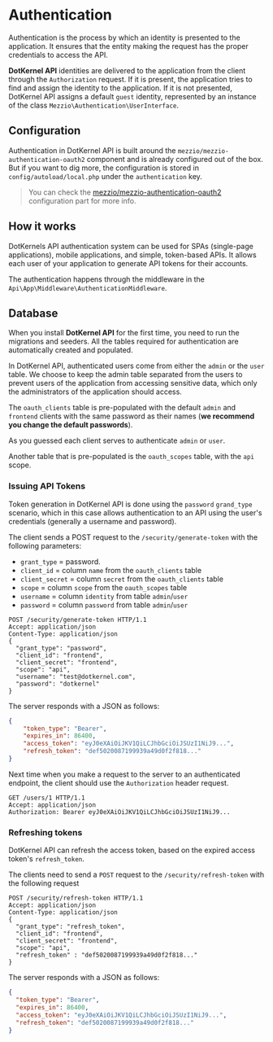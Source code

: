 # Authentication

Authentication is the process by which an identity is presented to the application. It ensures that the entity
making the request has the proper credentials to access the API.

**DotKernel API** identities are delivered to the application from the client through the `Authorization` request.
If it is present, the application tries to find and assign the identity to the application. If it is not presented,
DotKernel API assigns a default `guest` identity, represented by an instance of the class
`Mezzio\Authentication\UserInterface`.

## Configuration

Authentication in DotKernel API is built around the `mezzio/mezzio-authentication-oauth2` component and is already
configured out of the box. But if you want to dig more, the configuration is stored in
`config/autoload/local.php` under the `authentication` key.

> You can check the
> [mezzio/mezzio-authentication-oauth2](https://docs.mezzio.dev/mezzio-authentication-oauth2/v1/intro/#configuration)
> configuration part for more info.

## How it works

DotKernels API authentication system can be used for SPAs (single-page applications), mobile applications, and
simple, token-based APIs. It allows each user of your application to generate API tokens for their accounts.

The authentication happens through the middleware in the `Api\App\Middleware\AuthenticationMiddleware`.

## Database

When you install **DotKernel API** for the first time, you need to run the migrations and seeders. All the tables
required for authentication are automatically created and populated.

In DotKernel API, authenticated users come from either the `admin` or the `user` table. We choose to keep the admin
table separated from the users to prevent users of the application from accessing sensitive data, which only the
administrators of the application should access.

The `oauth_clients` table is pre-populated with the default `admin` and `frontend` clients with the same password as
their names (**we recommend you change the default passwords**).

As you guessed each client serves to authenticate `admin` or `user`.

Another table that is pre-populated is the `oauth_scopes` table, with the `api` scope.

### Issuing API Tokens

Token generation in DotKernel API is done using the `password` `grand_type` scenario, which in this case allows
authentication to an API using the user's credentials (generally a username and password).

The client sends a POST request to the `/security/generate-token` with the following parameters:

- `grant_type` = password.
- `client_id` = column `name` from the `oauth_clients` table
- `client_secret` = column `secret` from the `oauth_clients` table
- `scope` = column `scope` from the `oauth_scopes` table
- `username` = column `identity` from table `admin`/`user`
- `password` = column `password` from table `admin`/`user`

```shell
POST /security/generate-token HTTP/1.1
Accept: application/json
Content-Type: application/json
{
  "grant_type": "password",
  "client_id": "frontend",
  "client_secret": "frontend",
  "scope": "api",
  "username": "test@dotkernel.com",
  "password": "dotkernel"
}
```

The server responds with a JSON as follows:

```json
{
    "token_type": "Bearer",
    "expires_in": 86400,
    "access_token": "eyJ0eXAiOiJKV1QiLCJhbGciOiJSUzI1NiJ9...",
    "refresh_token": "def5020087199939a49d0f2f818..."
}
```

Next time when you make a request to the server to an authenticated endpoint, the client should use
the `Authorization` header request.

```shell
GET /users/1 HTTP/1.1
Accept: application/json
Authorization: Bearer eyJ0eXAiOiJKV1QiLCJhbGciOiJSUzI1NiJ9...
```

### Refreshing tokens

DotKernel API can refresh the access token, based on the expired access token's `refresh_token`.

The clients need to send a `POST` request to the `/security/refresh-token` with the following request

```shell
POST /security/refresh-token HTTP/1.1
Accept: application/json
Content-Type: application/json
{
  "grant_type": "refresh_token",
  "client_id": "frontend",
  "client_secret": "frontend",
  "scope": "api",
  "refresh_token" : "def5020087199939a49d0f2f818..."
}
```

The server responds with a JSON as follows:

```json
{
  "token_type": "Bearer",
  "expires_in": 86400,
  "access_token": "eyJ0eXAiOiJKV1QiLCJhbGciOiJSUzI1NiJ9...",
  "refresh_token": "def5020087199939a49d0f2f818..."
}
```
